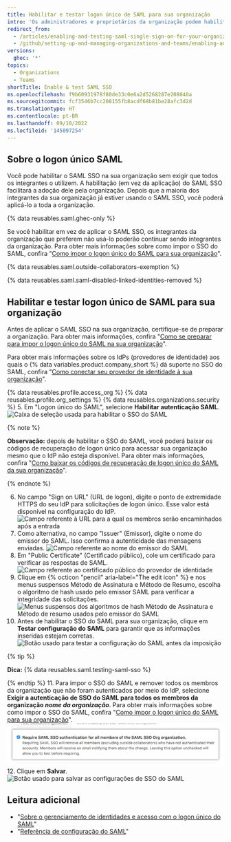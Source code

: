 ```yaml
---
title: Habilitar e testar logon único de SAML para sua organização
intro: 'Os administradores e proprietários da organização podem habilitar o logon único (SSO, Single Sign-On) de SAML para adicionar uma camada extra de segurança à organização.'
redirect_from:
  - /articles/enabling-and-testing-saml-single-sign-on-for-your-organization
  - /github/setting-up-and-managing-organizations-and-teams/enabling-and-testing-saml-single-sign-on-for-your-organization
versions:
  ghec: '*'
topics:
  - Organizations
  - Teams
shortTitle: Enable & test SAML SSO
ms.openlocfilehash: f9b60931978f80de33c0e6a2d5268287e208040a
ms.sourcegitcommit: fcf3546b7cc208155fb8acdf68b81be28afc3d2d
ms.translationtype: HT
ms.contentlocale: pt-BR
ms.lasthandoff: 09/10/2022
ms.locfileid: '145097254'
---
```

## Sobre o logon único SAML

Você pode habilitar o SAML SSO na sua organização sem exigir que todos os integrantes o utilizem. A habilitação (em vez da aplicação) do SAML SSO facilitará a adoção dele pela organização. Depois que a maioria dos integrantes da sua organização já estiver usando o SAML SSO, você poderá aplicá-lo a toda a organização.

{% data reusables.saml.ghec-only %}

Se você habilitar em vez de aplicar o SAML SSO, os integrantes da organização que preferem não usá-lo poderão continuar sendo integrantes da organização. Para obter mais informações sobre como impor o SSO do SAML, confira "[Como impor o logon único do SAML para sua organização](/articles/enforcing-saml-single-sign-on-for-your-organization)".

{% data reusables.saml.outside-collaborators-exemption %}

{% data reusables.saml.saml-disabled-linked-identities-removed %}

## Habilitar e testar logon único de SAML para sua organização

Antes de aplicar o SAML SSO na sua organização, certifique-se de preparar a organização. Para obter mais informações, confira "[Como se preparar para impor o logon único do SAML na sua organização](/articles/preparing-to-enforce-saml-single-sign-on-in-your-organization)".

Para obter mais informações sobre os IdPs (provedores de identidade) aos quais o {% data variables.product.company_short %} dá suporte no SSO do SAML, confira "[Como conectar seu provedor de identidade à sua organização](/organizations/managing-saml-single-sign-on-for-your-organization/connecting-your-identity-provider-to-your-organization)".

{% data reusables.profile.access_org %} {% data reusables.profile.org_settings %} {% data reusables.organizations.security %}
5. Em "Logon único do SAML", selecione **Habilitar autenticação SAML**.
![Caixa de seleção usada para habilitar o SSO do SAML](/assets/images/help/saml/saml_enable.png)

  {% note %}

  **Observação:** depois de habilitar o SSO do SAML, você poderá baixar os códigos de recuperação de logon único para acessar sua organização mesmo que o IdP não esteja disponível. Para obter mais informações, confira "[Como baixar os códigos de recuperação de logon único do SAML da sua organização](/articles/downloading-your-organization-s-saml-single-sign-on-recovery-codes)".

  {% endnote %}

6. No campo "Sign on URL" (URL de logon), digite o ponto de extremidade HTTPS do seu IdP para solicitações de logon único. Esse valor está disponível na configuração do IdP.
![Campo referente à URL para a qual os membros serão encaminhados após a entrada](/assets/images/help/saml/saml_sign_on_url.png)
7. Como alternativa, no campo "Issuer" (Emissor), digite o nome do emissor do SAML. Isso confirma a autenticidade das mensagens enviadas.
![Campo referente ao nome do emissor do SAML](/assets/images/help/saml/saml_issuer.png)
8. Em "Public Certificate" (Certificado público), cole um certificado para verificar as respostas de SAML.
![Campo referente ao certificado público do provedor de identidade](/assets/images/help/saml/saml_public_certificate.png)
9. Clique em {% octicon "pencil" aria-label="The edit icon" %} e nos menus suspensos Método de Assinatura e Método de Resumo, escolha o algoritmo de hash usado pelo emissor SAML para verificar a integridade das solicitações.
![Menus suspensos dos algoritmos de hash Método de Assinatura e Método de resumo usados pelo emissor do SAML](/assets/images/help/saml/saml_hashing_method.png)
10. Antes de habilitar o SSO do SAML para sua organização, clique em **Testar configuração do SAML** para garantir que as informações inseridas estejam corretas. ![Botão usado para testar a configuração do SAML antes da imposição](/assets/images/help/saml/saml_test.png)

  {% tip %}

  **Dica:** {% data reusables.saml.testing-saml-sso %}

  {% endtip %}
11. Para impor o SSO do SAML e remover todos os membros da organização que não foram autenticados por meio do IdP, selecione **Exigir a autenticação de SSO do SAML para todos os membros da organização _nome da organização_**. Para obter mais informações sobre como impor o SSO do SAML, confira "[Como impor o logon único do SAML para sua organização](/articles/enforcing-saml-single-sign-on-for-your-organization)".
![Caixa de seleção usada para exigir o SSO do SAML para sua organização ](/assets/images/help/saml/saml_require_saml_sso.png)
12. Clique em **Salvar**.
![Botão usado para salvar as configurações de SSO do SAML](/assets/images/help/saml/saml_save.png)

## Leitura adicional

- "[Sobre o gerenciamento de identidades e acesso com o logon único do SAML](/articles/about-identity-and-access-management-with-saml-single-sign-on)"
- "[Referência de configuração do SAML](/admin/identity-and-access-management/using-saml-for-enterprise-iam/saml-configuration-reference)"
